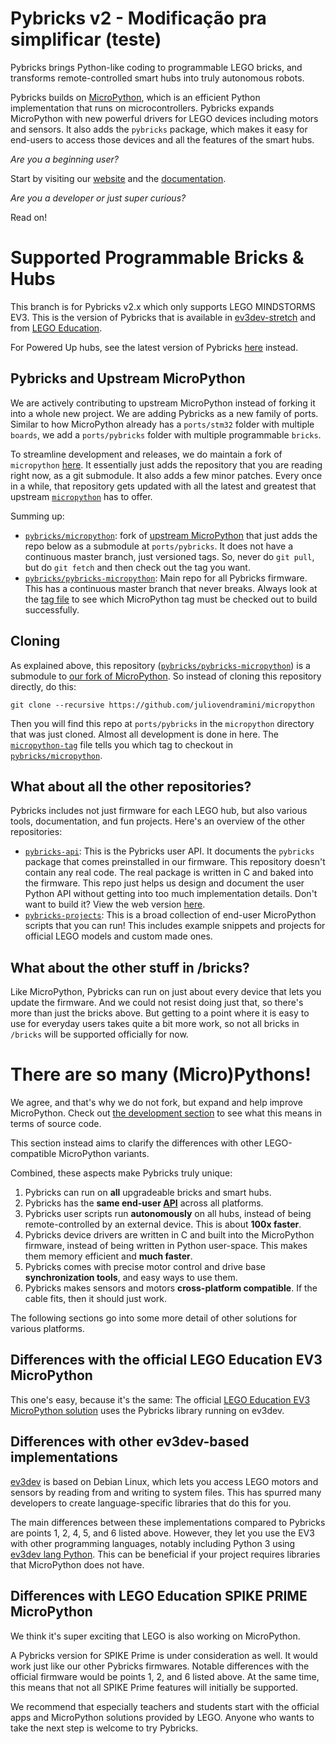 # Pybricks v2 - Modificação pra simplificar (teste)

Pybricks brings Python-like coding to programmable LEGO bricks, and transforms
remote-controlled smart hubs into truly autonomous robots.

Pybricks builds on [MicroPython][micropython/micropython], which is an efficient
Python implementation that runs on microcontrollers. Pybricks expands
MicroPython with new powerful drivers for LEGO devices
including motors and sensors. It also adds the `pybricks` package, which makes
it easy for end-users to access those devices and all the features of the smart
hubs.

*Are you a beginning user?*

Start by visiting our [website][pybricks.com] and
the [documentation][docs].

*Are you a developer or just super curious?*

Read on!

# Supported Programmable Bricks & Hubs

This branch is for Pybricks v2.x which only supports LEGO MINDSTORMS EV3. This
is the version of Pybricks that is available in [ev3dev-stretch][ev3dev.org]
and from [LEGO Education][lego-education-ev3-micropython].

For Powered Up hubs, see the latest version of Pybricks
[here][pybricks-micropython] instead.


## Pybricks and Upstream MicroPython

We are actively contributing to upstream MicroPython instead of forking it into
a whole new project. We are adding Pybricks as a new family of ports. Similar
to how MicroPython already has a `ports/stm32` folder with multiple
`boards`, we add a `ports/pybricks` folder with multiple programmable `bricks`.

To streamline development and releases, we do maintain a fork of `micropython`
[here][pybricks/micropython]. It essentially just adds the repository that you
are reading right now, as a git submodule. It also adds a few minor patches.
Every once in a while, that repository gets updated with all the latest and
greatest that upstream [`micropython`][micropython/micropython] has to offer.

Summing up:

- [`pybricks/micropython`][pybricks/micropython]: fork of
  [upstream MicroPython][micropython/micropython] that just adds the repo below
  as a submodule at `ports/pybricks`. It does not have a continuous master
  branch, just versioned tags. So, never do `git pull`, but do `git fetch` and
  then check out the tag you want.
- [`pybricks/pybricks-micropython`][pybricks-micropython]: Main repo for all
  Pybricks firmware. This has a continuous master branch that never breaks.
  Always look at the [tag file](micropython-tag) to see which MicroPython tag
  must be checked out to build successfully.


## Cloning

As explained above, this
repository ([`pybricks/pybricks-micropython`][pybricks-micropython])
is a submodule to [our fork of MicroPython][pybricks/micropython]. So instead
of cloning this repository directly, do this:

    git clone --recursive https://github.com/juliovendramini/micropython

Then you will find this repo at `ports/pybricks` in the `micropython` directory
that was just cloned. Almost all development is done in here.
The [`micropython-tag`](micropython-tag) file tells you which tag to checkout
in [`pybricks/micropython`][pybricks/micropython].

## What about all the other repositories?
Pybricks includes not just firmware for each LEGO hub, but also various tools,
documentation, and fun projects. Here's an overview of the other repositories:

- [`pybricks-api`][pybricks-api]: This is the Pybricks user API. It documents
  the `pybricks` package that comes preinstalled in our firmware. This
  repository doesn't contain any real code. The real package is written in C
  and baked into the firmware. This repo just helps us design and document the
  user Python API without getting into too much implementation details. Don't
  want to build it? View the web version [here][docs].
- [`pybricks-projects`][pybricks-projects]: This is a broad
  collection of end-user MicroPython scripts that you can run! This includes
  example snippets and projects for official LEGO models and custom made ones.

## What about the other stuff in /bricks?

Like MicroPython, Pybricks can run on just about every device that lets
you update the firmware. And we could not resist doing just that, so there's
more than just the bricks above. But getting to a point where it is easy to
use for everyday users takes quite a bit more work,
so not all bricks in `/bricks` will be supported officially for now.

# There are so many (Micro)Pythons!

We agree, and that's why we do not fork, but expand and help improve
MicroPython. Check out [the development section](#development) to
see what this means in terms of source code.

This section instead aims to clarify the differences with other
LEGO-compatible MicroPython variants.

Combined, these aspects make Pybricks truly unique:

1. Pybricks can run on **all** upgradeable bricks and smart hubs.
2. Pybricks has the **same end-user [API][docs]** across all platforms.
3. Pybricks user scripts run **autonomously** on all hubs, instead of being
  remote-controlled by an external device. This is about **100x faster**.
4. Pybricks device drivers are written in C and built into the MicroPython
  firmware, instead of being written in Python user-space. This makes them
  memory efficient and **much faster**.
5. Pybricks comes with precise motor control and drive base **synchronization
  tools**, and easy ways to use them.
6. Pybricks makes sensors and motors **cross-platform compatible**. If the
   cable fits, then it should just work.

The following sections go into some more detail of other solutions for various
platforms.

## Differences with the official LEGO Education EV3 MicroPython

This one's easy, because it's the same: The official
[LEGO Education EV3 MicroPython solution][lego-education-ev3-micropython]
uses the Pybricks library running on ev3dev.

## Differences with other ev3dev-based implementations

[ev3dev][ev3dev.org] is based on Debian Linux, which lets you access LEGO
motors and sensors by reading from and writing to system files. This has
spurred many developers to create language-specific libraries that do this for
you.

The main differences between these implementations compared to Pybricks are
points 1, 2, 4, 5, and 6 listed above. However, they let you use the
EV3 with other programming languages, notably including Python 3
using [ev3dev lang Python][ev3dev-lang]. This can be beneficial if your
project requires libraries that MicroPython does not have.

## Differences with LEGO Education SPIKE PRIME MicroPython

We think it's super exciting that LEGO is also working on MicroPython.

A Pybricks version for SPIKE Prime is under consideration as well. It would
work just like our other Pybricks firmwares. Notable differences with the
official firmware would be points 1, 2, and 6 listed above. At the same time,
this means that not all SPIKE Prime features will initially be supported.

We recommend that especially teachers and students start with the official apps
and MicroPython solutions provided by LEGO. Anyone who wants to take the next
step is welcome to try Pybricks.

[pybricks-micropython]: https://github.com/pybricks/pybricks-micropython
[pybricks/micropython]: https://github.com/pybricks/micropython

[pybricks-api]: https://github.com/pybricks/pybricks-api
[pybricks-projects]: https://github.com/pybricks/pybricks-api

[micropython/micropython]: https://github.com/micropython/micropython

[pybricks.com]: https://pybricks.com
[docs]: https://pybricks.github.io/ev3-micropython/

[ev3dev.org]: https://www.ev3dev.org/
[ev3dev-lang]: https://github.com/ev3dev/ev3dev-lang-python

[lego-education-ev3-micropython]: https://education.lego.com/en-us/support/mindstorms-ev3/python-for-ev3

